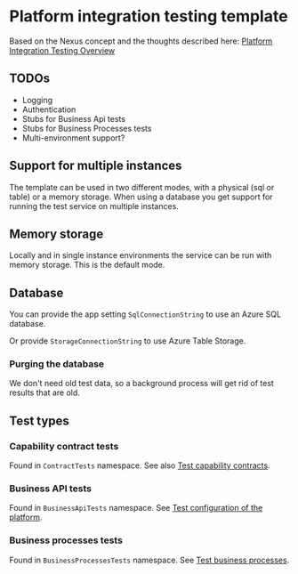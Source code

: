 # Platform integration testing template

Based on the Nexus concept and the thoughts described here: [Platform Integration Testing Overview](https://docs.nexus.link/docs/platformtesting-overview)

## TODOs

* Logging
* Authentication
* Stubs for Business Api tests
* Stubs for Business Processes tests
* Multi-environment support?

## Support for multiple instances

The template can be used in two different modes, with a physical (sql or table) or a memory storage. When using a database you get support for running the test service on multiple instances.

## Memory storage

Locally and in single instance environments the service can be run with memory storage. This is the default mode.

## Database

You can provide the app setting `SqlConnectionString` to use an Azure SQL database.

Or provide `StorageConnectionString` to use Azure Table Storage.

### Purging the database

We don't need old test data, so a background process will get rid of test results that are old.

## Test types

### Capability contract tests

Found in `ContractTests` namespace. See also [Test capability contracts](https://docs.nexus.link/docs/platformtesting-capability-contract-testing).

### Business API tests

Found in `BusinessApiTests` namespace. See [Test configuration of the platform](https://docs.nexus.link/docs/platformtesting-configuration-of-the-platform).

### Business processes tests

Found in `BusinessProcessesTests` namespace. See [Test business processes](https://docs.nexus.link/docs/platformtesting-business-processes).
